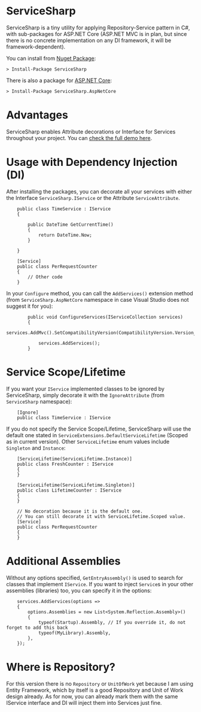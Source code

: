 # ServiceSharp

ServiceSharp is a tiny utility for applying Repository-Service pattern in C#, with sub-packages for ASP.NET Core (ASP.NET MVC is in plan, but since there is no concrete implementation on any DI framework, it will be framework-dependent).

You can install from [Nuget Package](https://www.nuget.org/packages/ServiceSharp/):

`> Install-Package ServiceSharp`

There is also a package for [ASP.NET Core](https://www.nuget.org/packages/ServiceSharp.AspNetCore/):

`> Install-Package ServiceSharp.AspNetCore`

# Advantages

ServiceSharp enables Attribute decorations or Interface for Services throughout your project. You can [check the full demo here](https://github.com/datvm/ServiceSharp/tree/master/Demo/).

# Usage with Dependency Injection (DI)

After installing the packages, you can decorate all your services with either the Interface `ServiceSharp.IService` or the Attribute `ServiceAttribute`.

```
    public class TimeService : IService
    {

        public DateTime GetCurrentTime()
        {
            return DateTime.Now;
        }

    }

	[Service]
    public class PerRequestCounter
    {
		// Other code
	}
```

In your `Configure` method, you can call the `AddServices()` extension method (from `ServiceSharp.AspNetCore` namespace in case Visual Studio does not suggest it for you):

```
        public void ConfigureServices(IServiceCollection services)
        {
            services.AddMvc().SetCompatibilityVersion(CompatibilityVersion.Version_2_1);

            services.AddServices();
        }
```

# Service Scope/Lifetime

If you want your `IService` implemented classes to be ignored by ServiceSharp, simply decorate it with the `IgnoreAttribute` (from `ServiceSharp` namespace):

```
    [Ignore]
    public class TimeService : IService
```

If you do not specify the Service Scope/Lifetime, ServiceSharp will use the default one stated in `ServiceExtensions.DefaultServiceLifetime` (Scoped as in current version). Other `ServiceLifetime` enum values include `Singleton` and `Instance`:

```
    [ServiceLifetime(ServiceLifetime.Instance)]
    public class FreshCounter : IService
    {
	}

	[ServiceLifetime(ServiceLifetime.Singleton)]
    public class LifetimeCounter : IService
    {
	}

	// No decoration because it is the default one.
	// You can still decorate it with ServiceLifetime.Scoped value.
	[Service]
    public class PerRequestCounter
    {
	}
```

# Additional Assemblies

Without any options specified, `GetEntryAssembly()` is used to search for classes that implement `IService`. If you want to inject `Service`s in your other assemblies (libraries) too, you can specify it in the options:

```
    services.AddServices(options =>
    {
        options.Assemblies = new List<System.Reflection.Assembly>()
        {
            typeof(Startup).Assembly, // If you override it, do not forget to add this back
            typeof(MyLibrary).Assembly,
        },
    });
```

# Where is Repository?

For this version there is no `Repository` or `UnitOfWork` yet because I am using Entity Framework, which by itself is a good Repository and Unit of Work design already. As for now, you can already mark them with the same IService interface and DI will inject them into Services just fine.